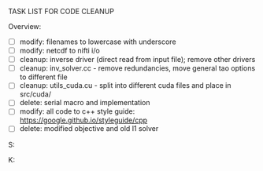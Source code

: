 TASK LIST FOR CODE CLEANUP

Overview:
- [ ] modify: filenames to lowercase with underscore
- [ ] modify: netcdf to nifti i/o
- [ ] cleanup: inverse driver (direct read from input file); remove other drivers
- [ ] cleanup: inv_solver.cc - remove redundancies, move general tao options to different file
- [ ] cleanup: utils_cuda.cu - split into different cuda files and place in src/cuda/
- [ ] delete: serial macro and implementation
- [ ] modify: all code to c++ style guide: https://google.github.io/styleguide/cpp
- [ ] delete: modified objective and old l1 solver

S:


K:


    
